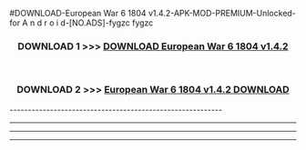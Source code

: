 #DOWNLOAD-European War 6 1804 v1.4.2-APK-MOD-PREMIUM-Unlocked-for A n d r o i d-[NO.ADS]-fygzc fygzc 



<div align="center">

<h3>DOWNLOAD 1 >>> <a href="https://getmod2.web.app/?judul=European War 6 1804 v1.4.2">DOWNLOAD European War 6 1804 v1.4.2</a></h3><br>

<h3>DOWNLOAD 2 >>> <a href="https://getmod2.web.app/?judul=European War 6 1804 v1.4.2">European War 6 1804 v1.4.2 DOWNLOAD </a></h3>

</div>
----------------------------------------------------------

----------------------------------------------------------

----------------------------------------------------------

----------------------------------------------------------



